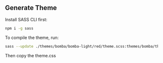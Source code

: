 ## Generate Theme
Install SASS CLI first:
```bash
npm i -g sass
```


To compile the theme, run:

```bash
sass --update ./themes/bomba/bomba-light/red/theme.scss:themes/bomba/theme.css
```
Then copy the theme.css
